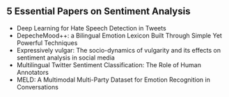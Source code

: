 <h2>5 Essential Papers on Sentiment Analysis </h2>

<ul>

                             

 <li><a target="_blank" href="https://github.com/manjunath5496/5-Essential-Papers-on-Sentiment-Analysis/blob/master/psa(1).pdf" style="text-decoration:none;">Deep Learning for Hate Speech Detection in Tweets</a></li>

 <li><a target="_blank" href="https://github.com/manjunath5496/5-Essential-Papers-on-Sentiment-Analysis/blob/master/psa(2).pdf" style="text-decoration:none;">DepecheMood++: a Bilingual Emotion Lexicon Built Through Simple Yet Powerful Techniques</a></li>

<li><a target="_blank" href="https://github.com/manjunath5496/5-Essential-Papers-on-Sentiment-Analysis/blob/master/psa(3).pdf" style="text-decoration:none;">Expressively vulgar: The socio-dynamics of vulgarity and its effects on sentiment analysis in social media</a></li>
 <li><a target="_blank" href="https://github.com/manjunath5496/5-Essential-Papers-on-Sentiment-Analysis/blob/master/psa(4).pdf" style="text-decoration:none;">Multilingual Twitter Sentiment Classification: The Role of Human Annotators</a></li>                              
<li><a target="_blank" href="https://github.com/manjunath5496/5-Essential-Papers-on-Sentiment-Analysis/blob/master/psa(5).pdf" style="text-decoration:none;">MELD: A Multimodal Multi-Party Dataset for Emotion Recognition in Conversations</a></li>

</ul>
